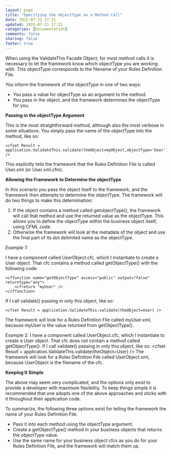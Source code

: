 ```yaml
---
layout: page
title: "Specifying the objectType on a Method Call"
date: 2015-07-21 17:21
updated: 2015-07-21 17:21
categories: [Documentation]
comments: false
sharing: false
footer: true
---
```

When using the ValidateThis Facade Object, for most method calls it is necessary to let the framework know which objectType you are working with. This objectType corresponds to the filename of your Rules Definition File.

You inform the framework of the objectType in one of two ways:

* You pass a value for objectType as an argument to the method.
* You pass in the object, and the framework determines the objectType for you.

**Passing in the objectType Argument**

This is the most straightforward method, although also the most verbose in some situations. You simply pass the name of the objectType into the method, like so:

```
<cfset Result = application.ValidateThis.validate(theObject=myObject,objectType='User') />
```

This explicitly tells the framework that the Rules Definition File is called User.xml (or User.xml.cfm).

**Allowing the Framework to Determine the objectType**

In this scenario you pass the object itself to the framework, and the framework then attempts to determine the objectType. The framework will do two things to make this determination:

1. If the object contains a method called getobjectType(), the framework will call that method and use the returned value as the objectType. This allows you to define the objectType within the business object itself, using CFML code.
2. Otherwise the framework will look at the metadata of the object and use the final part of its dot delimited name as the objectType.

*Example 1:*

I have a component called UserObject.cfc, which I instantiate to create a User object. That cfc contains a method called getObjectType() with the following code:

```
<cffunction name="getObjectType" access="public" output="false" returntype="any">
	<cfreturn "myUser" />
</cffunction>
```

If I call validate() passing in only this object, like so:

```
<cfset Result = application.ValidateThis.validate(theObject=User) />
```

The framework will look for a Rules Definition File called myUser.xml, because myUser is the value returned from getObjectType().

Example 2:
I have a component called UserObject.cfc, which I instantiate to create a User object. That cfc does not contain a method called getObjectType().
If I call validate() passing in only this object, like so:
<cfset Result = application.ValidateThis.validate(theObject=User) />
The framework will look for a Rules Definition File called UserObject.xml, because UserObject is the filename of the cfc.

**Keeping It Simple**

The above may seem very complicated, and the options only exist to provide a developer with maximum flexibility. To keep things simple it is recommended that one adopts one of the above approaches and sticks with it throughout their application code.

To summarize, the following three options exist for telling the framework the name of your Rules Definition File.

* Pass it into each method using the objectType argument.
* Create a getObjectType() method in your business objects that returns the objectType value.
* Use the same name for your business object cfcs as you do for your Rules Definition File, and the framework will match them up.